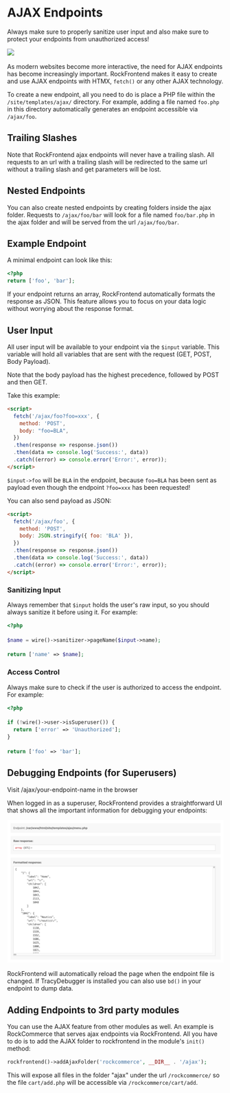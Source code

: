 # AJAX Endpoints

<div class='uk-alert uk-alert-warning'>Always make sure to properly sanitize user input and also make sure to protect your endpoints from unauthorized access!</div>

<a href='https://youtu.be/xT4Y7MQwP3M'><img src=https://i.imgur.com/qOlJKRz.jpeg></a>

As modern websites become more interactive, the need for AJAX endpoints has become increasingly important. RockFrontend makes it easy to create and use AJAX endpoints with HTMX, `fetch()` or any other AJAX technology.

To create a new endpoint, all you need to do is place a PHP file within the `/site/templates/ajax/` directory. For example, adding a file named `foo.php` in this directory automatically generates an endpoint accessible via `/ajax/foo`.

## Trailing Slashes

Note that RockFrontend ajax endpoints will never have a trailing slash. All requests to an url with a trailing slash will be redirected to the same url without a trailing slash and get parameters will be lost.

## Nested Endpoints

You can also create nested endpoints by creating folders inside the ajax folder. Requests to `/ajax/foo/bar` will look for a file named `foo/bar.php` in the ajax folder and will be served from the url `/ajax/foo/bar`.

## Example Endpoint

A minimal endpoint can look like this:

```php
<?php
return ['foo', 'bar'];
```

If your endpoint returns an array, RockFrontend automatically formats the response as JSON. This feature allows you to focus on your data logic without worrying about the response format.

## User Input

All user input will be available to your endpoint via the `$input` variable. This variable will hold all variables that are sent with the request (GET, POST, Body Payload).

Note that the body payload has the highest precedence, followed by POST and then GET.

Take this example:

```html
<script>
  fetch('/ajax/foo?foo=xxx', {
    method: 'POST',
    body: "foo=BLA",
  })
  .then(response => response.json())
  .then(data => console.log('Success:', data))
  .catch((error) => console.error('Error:', error));
</script>
```

`$input->foo` will be `BLA` in the endpoint, because `foo=BLA` has been sent as payload even though the endpoint `?foo=xxx` has been requested!

You can also send payload as JSON:

```html
<script>
  fetch('/ajax/foo', {
    method: 'POST',
    body: JSON.stringify({ foo: 'BLA' }),
  })
  .then(response => response.json())
  .then(data => console.log('Success:', data))
  .catch((error) => console.error('Error:', error));
</script>
```

### Sanitizing Input

Always remember that `$input` holds the user's raw input, so you should always sanitize it before using it. For example:

```php
<?php

$name = wire()->sanitizer->pageName($input->name);

return ['name' => $name];
```

### Access Control

Always make sure to check if the user is authorized to access the endpoint. For example:

```php
<?php

if (!wire()->user->isSuperuser()) {
  return ['error' => 'Unauthorized'];
}

return ['foo' => 'bar'];
```

## Debugging Endpoints (for Superusers)

<div class='uk-alert'>Visit /ajax/your-endpoint-name in the browser</div>

When logged in as a superuser, RockFrontend provides a straightforward UI that shows all the important information for debugging your endpoints:

<img src=ajax.png class=blur>

RockFrontend will automatically reload the page when the endpoint file is changed. If TracyDebugger is installed you can also use `bd()` in your endpoint to dump data.

## Adding Endpoints to 3rd party modules

You can use the AJAX feature from other modules as well. An example is RockCommerce that serves ajax endpoints via RockFrontend. All you have to do is to add the AJAX folder to rockfrontend in the module's `init()` method:

```php
rockfrontend()->addAjaxFolder('rockcommerce', __DIR__ . '/ajax');
```

This will expose all files in the folder "ajax" under the url `/rockcommerce/` so the file `cart/add.php` will be accessible via `/rockcommerce/cart/add`.
